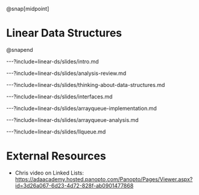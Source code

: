 @snap[midpoint]
# Linear Data Structures
@snapend

<!-- TODO figure out order -->

---?include=linear-ds/slides/intro.md

---?include=linear-ds/slides/analysis-review.md

---?include=linear-ds/slides/thinking-about-data-structures.md

---?include=linear-ds/slides/interfaces.md

---?include=linear-ds/slides/arrayqueue-implementation.md

---?include=linear-ds/slides/arrayqueue-analysis.md

---?include=linear-ds/slides/llqueue.md

# External Resources

- Chris video on Linked Lists: https://adaacademy.hosted.panopto.com/Panopto/Pages/Viewer.aspx?id=3d26a067-6d23-4d72-828f-ab0901477868
